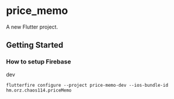 # price_memo

A new Flutter project.

## Getting Started

### How to setup Firebase

dev

```
flutterfire configure --project price-memo-dev --ios-bundle-id hm.orz.chaos114.priceMemo
```